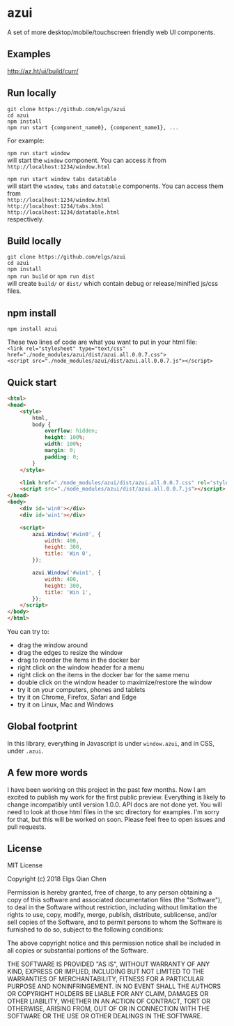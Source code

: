 # azui
A set of more desktop/mobile/touchscreen friendly web UI components.

## Examples
http://az.ht/ui/build/curr/  

## Run locally
`git clone https://github.com/elgs/azui`  
`cd azui`  
`npm install`  
`npm run start {component_name0}, {component_name1}, ...`  

For example:  

`npm run start window`  
will start the `window` component. You can access it from  
`http://localhost:1234/window.html`

`npm run start window tabs datatable`  
will start the `window`, `tabs` and `datatable` components. You can access them from  
`http://localhost:1234/window.html`  
`http://localhost:1234/tabs.html`  
`http://localhost:1234/datatable.html`  
respectively.

## Build locally
`git clone https://github.com/elgs/azui`  
`cd azui`  
`npm install`  
`npm run build` or `npm run dist`  
will create `build/` or `dist/` which contain debug or release/minified js/css files.

## npm install
`npm install azui`  

These two lines of code are what you want to put in your html file:  
`<link rel="stylesheet" type="text/css" href="./node_modules/azui/dist/azui.all.0.0.7.css">`  
`<script src="./node_modules/azui/dist/azui.all.0.0.7.js"></script>`

## Quick start
```html
<html>
<head>
    <style>
        html,
        body {
            overflow: hidden;
            height: 100%;
            width: 100%;
            margin: 0;
            padding: 0;
        }
    </style>

    <link href="./node_modules/azui/dist/azui.all.0.0.7.css" rel="stylesheet">
    <script src="./node_modules/azui/dist/azui.all.0.0.7.js"></script>
</head>
<body>
    <div id='win0'></div>
    <div id='win1'></div>

    <script>
        azui.Window('#win0', {
            width: 400,
            height: 300,
            title: 'Win 0',
        });

        azui.Window('#win1', {
            width: 400,
            height: 300,
            title: 'Win 1',
        });
    </script>
</body>
</html>
```
You can try to:  
* drag the window around
* drag the edges to resize the window
* drag to reorder the items in the docker bar
* right click on the window header for a menu
* right click on the items in the docker bar for the same menu
* double click on the window header to maximize/restore the window
* try it on your computers, phones and tablets
* try it on Chrome, Firefox, Safari and Edge
* try it on Linux, Mac and Windows

## Global footprint
In this library, everything in Javascript is under `window.azui`, and in CSS, under `.azui`.

## A few more words
I have been working on this project in the past few months. Now I am excited to publish my work for the first public preview. Everything is likely to change incompatibly until version 1.0.0. API docs are not done yet. You will need to look at those html files in the src directory for examples. I'm sorry for that, but this will be worked on soon. Please feel free to open issues and pull requests.

## License
MIT License

Copyright (c) 2018 Elgs Qian Chen

Permission is hereby granted, free of charge, to any person obtaining a copy
of this software and associated documentation files (the "Software"), to deal
in the Software without restriction, including without limitation the rights
to use, copy, modify, merge, publish, distribute, sublicense, and/or sell
copies of the Software, and to permit persons to whom the Software is
furnished to do so, subject to the following conditions:

The above copyright notice and this permission notice shall be included in all
copies or substantial portions of the Software.

THE SOFTWARE IS PROVIDED "AS IS", WITHOUT WARRANTY OF ANY KIND, EXPRESS OR
IMPLIED, INCLUDING BUT NOT LIMITED TO THE WARRANTIES OF MERCHANTABILITY,
FITNESS FOR A PARTICULAR PURPOSE AND NONINFRINGEMENT. IN NO EVENT SHALL THE
AUTHORS OR COPYRIGHT HOLDERS BE LIABLE FOR ANY CLAIM, DAMAGES OR OTHER
LIABILITY, WHETHER IN AN ACTION OF CONTRACT, TORT OR OTHERWISE, ARISING FROM,
OUT OF OR IN CONNECTION WITH THE SOFTWARE OR THE USE OR OTHER DEALINGS IN THE
SOFTWARE.